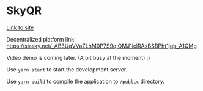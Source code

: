 # SkyQR

[Link to site](https://siasky.net/_AB3UqVVaZLhM0P7S9qIOMJ1iclRAxBSBPht1jqb_A1QMg)

Decentralized platform link: https://siasky.net/_AB3UqVVaZLhM0P7S9qIOMJ1iclRAxBSBPht1jqb_A1QMg

Video demo is coming later. (A bit busy at the moment) :)

Use `yarn start` to start the development server.

Use `yarn build` to compile the application to `/public` directory.
